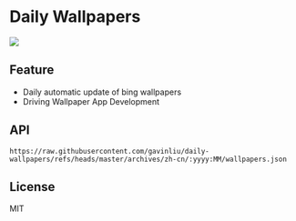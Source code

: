 # Daily Wallpapers
  
![](https://www.bing.com/th?id=OHR.FlyoverNamibia_ZH-CN2114171516_UHD.jpg)

## Feature

- Daily automatic update of bing wallpapers
- Driving Wallpaper App Development

## API

```
https://raw.githubusercontent.com/gavinliu/daily-wallpapers/refs/heads/master/archives/zh-cn/:yyyy:MM/wallpapers.json
```

## License

MIT
  